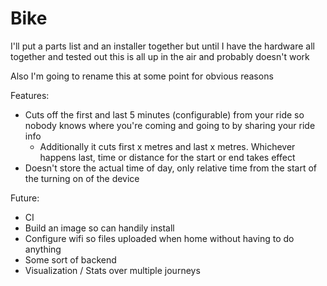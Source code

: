 # Bike

I'll put a parts list and an installer together but until I have the hardware all together and tested out this is all up in the air and probably doesn't work

Also I'm going to rename this at some point for obvious reasons

Features:
- Cuts off the first and last 5 minutes (configurable) from your ride so nobody knows where you're coming and going to by sharing your ride info
	- Additionally it cuts first x metres and last x metres. Whichever happens last, time or distance for the start or end takes effect
- Doesn't store the actual time of day, only relative time from the start of the turning on of the device

Future:
- CI
- Build an image so can handily install
- Configure wifi so files uploaded when home without having to do anything
- Some sort of backend
- Visualization / Stats over multiple journeys
